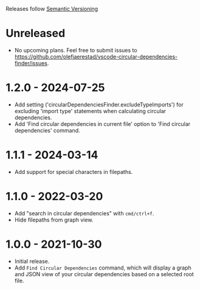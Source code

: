 Releases follow [Semantic Versioning](https://semver.org/)

# Unreleased

- No upcoming plans. Feel free to submit issues to 
  https://github.com/olefjaerestad/vscode-circular-dependencies-finder/issues.

# 1.2.0 - 2024-07-25

- Add setting ('circularDependenciesFinder.excludeTypeImports') for excluding 
  'import type' statements when calculating circular dependencies.
- Add 'Find circular dependencies in current file' option to 'Find circular 
  dependencies' command.

# 1.1.1 - 2024-03-14

- Add support for special characters in filepaths.

# 1.1.0 - 2022-03-20

- Add "search in circular dependencies" with `cmd/ctrl+f`.
- Hide filepaths from graph view.

# 1.0.0 - 2021-10-30

- Initial release.
- Add `Find Circular Dependencies` command, which will display a graph and JSON 
  view of your circular dependencies based on a selected root file.
